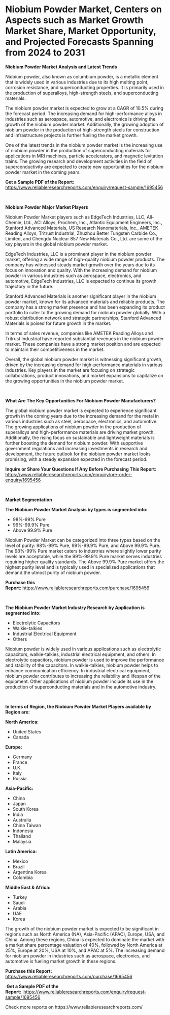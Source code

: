<p><h1>Niobium Powder Market, Centers on Aspects such as Market Growth Market Share, Market Opportunity, and Projected Forecasts Spanning from 2024 to 2031</h1></p><p><strong>Niobium Powder Market Analysis and Latest Trends</strong></p>
<p><p>Niobium powder, also known as columbium powder, is a metallic element that is widely used in various industries due to its high melting point, corrosion resistance, and superconducting properties. It is primarily used in the production of superalloys, high-strength steels, and superconducting materials.</p><p>The niobium powder market is expected to grow at a CAGR of 10.5% during the forecast period. The increasing demand for high-performance alloys in industries such as aerospace, automotive, and electronics is driving the growth of the niobium powder market. Additionally, the growing adoption of niobium powder in the production of high-strength steels for construction and infrastructure projects is further fueling the market growth.</p><p>One of the latest trends in the niobium powder market is the increasing use of niobium powder in the production of superconducting materials for applications in MRI machines, particle accelerators, and magnetic levitation trains. The growing research and development activities in the field of superconductivity are expected to create new opportunities for the niobium powder market in the coming years.</p></p>
<p><strong>Get a Sample PDF of the Report:&nbsp;</strong> <a href="https://www.reliableresearchreports.com/enquiry/request-sample/1695456">https://www.reliableresearchreports.com/enquiry/request-sample/1695456</a></p>
<p>&nbsp;</p>
<p><strong>Niobium Powder Major Market Players</strong></p>
<p><p>Niobium Powder Market players such as EdgeTech Industries, LLC, All-Chemie, Ltd., ACI Alloys, Prochem, Inc., Atlantic Equipment Engineers, Inc., Stanford Advanced Materials, US Research Nanomaterials, Inc., AMETEK Reading Alloys, Tritrust Industrial, Zhuzhou Better Tungsten Carbide Co., Limited, and Chengdu Nuclear 857 New Materials Co., Ltd. are some of the key players in the global niobium powder market.</p><p>EdgeTech Industries, LLC is a prominent player in the niobium powder market, offering a wide range of high-quality niobium powder products. The company has witnessed steady market growth over the years due to its focus on innovation and quality. With the increasing demand for niobium powder in various industries such as aerospace, electronics, and automotive, EdgeTech Industries, LLC is expected to continue its growth trajectory in the future.</p><p>Stanford Advanced Materials is another significant player in the niobium powder market, known for its advanced materials and reliable products. The company has a strong market presence and has been expanding its product portfolio to cater to the growing demand for niobium powder globally. With a robust distribution network and strategic partnerships, Stanford Advanced Materials is poised for future growth in the market.</p><p>In terms of sales revenue, companies like AMETEK Reading Alloys and Tritrust Industrial have reported substantial revenues in the niobium powder market. These companies have a strong market position and are expected to maintain their competitiveness in the market.</p><p>Overall, the global niobium powder market is witnessing significant growth, driven by the increasing demand for high-performance materials in various industries. Key players in the market are focusing on strategic collaborations, product innovations, and market expansions to capitalize on the growing opportunities in the niobium powder market.</p></p>
<p>&nbsp;</p>
<p><strong>What Are The Key Opportunities For Niobium Powder Manufacturers?</strong></p>
<p><p>The global niobium powder market is expected to experience significant growth in the coming years due to the increasing demand for the metal in various industries such as steel, aerospace, electronics, and automotive. The growing applications of niobium powder in the production of superalloys and high-performance materials are driving market growth. Additionally, the rising focus on sustainable and lightweight materials is further boosting the demand for niobium powder. With supportive government regulations and increasing investments in research and development, the future outlook for the niobium powder market looks promising, with a steady expansion expected in the forecast period.</p></p>
<p><strong>Inquire or Share Your Questions If Any Before Purchasing This Report:</strong> <a href="https://www.reliableresearchreports.com/enquiry/pre-order-enquiry/1695456">https://www.reliableresearchreports.com/enquiry/pre-order-enquiry/1695456</a></p>
<p>&nbsp;</p>
<p><strong>Market Segmentation</strong></p>
<p><strong>The Niobium Powder Market Analysis by types is segmented into:</strong></p>
<p><ul><li>98%-99% Pure</li><li>99%-99.9% Pure</li><li>Above 99.9% Pure</li></ul></p>
<p><p>Niobium Powder Market can be categorized into three types based on the level of purity: 98%-99% Pure, 99%-99.9% Pure, and Above 99.9% Pure. The 98%-99% Pure market caters to industries where slightly lower purity levels are acceptable, while the 99%-99.9% Pure market serves industries requiring higher quality standards. The Above 99.9% Pure market offers the highest purity level and is typically used in specialized applications that demand the utmost purity of niobium powder.</p></p>
<p><strong>Purchase this Report:&nbsp;</strong><a href="https://www.reliableresearchreports.com/purchase/1695456">https://www.reliableresearchreports.com/purchase/1695456</a></p>
<p>&nbsp;</p>
<p><strong>The Niobium Powder Market Industry Research by Application is segmented into:</strong></p>
<p><ul><li>Electrolytic Capacitors</li><li>Walkie-talkies</li><li>Industrial Electrical Equipment</li><li>Others</li></ul></p>
<p><p>Niobium powder is widely used in various applications such as electrolytic capacitors, walkie-talkies, industrial electrical equipment, and others. In electrolytic capacitors, niobium powder is used to improve the performance and stability of the capacitors. In walkie-talkies, niobium powder helps to enhance communication efficiency. In industrial electrical equipment, niobium powder contributes to increasing the reliability and lifespan of the equipment. Other applications of niobium powder include its use in the production of superconducting materials and in the automotive industry.</p></p>
<p>&nbsp;</p>
<p><strong>In terms of Region, the Niobium Powder Market Players available by Region are:</strong></p>
<p>
    <p> <strong> North America: </strong>
        <ul>
            <li>United States</li>
            <li>Canada</li>
        </ul>
        </p> 
    <p> <strong> Europe: </strong>
        <ul>
            <li>Germany</li>
            <li>France</li>
            <li>U.K.</li>
            <li>Italy</li>
            <li>Russia</li>
        </ul>
        </p> 
    <p> <strong> Asia-Pacific: </strong>
        <ul>
            <li>China</li>
            <li>Japan</li>
            <li>South Korea</li>
            <li>India</li>
            <li>Australia</li>
            <li>China Taiwan</li>
            <li>Indonesia</li>
            <li>Thailand</li>
            <li>Malaysia</li>
        </ul>
        </p> 
    <p> <strong> Latin America: </strong>
        <ul>
            <li>Mexico</li>
            <li>Brazil</li>
            <li>Argentina Korea</li>
            <li>Colombia</li>
        </ul>
        </p> 
    <p> <strong> Middle East & Africa: </strong>
        <ul>
            <li>Turkey</li>
            <li>Saudi</li>
            <li>Arabia</li>
            <li>UAE</li>
            <li>Korea</li>
        </ul>
    </p>
    </p>
<p><p>The growth of the niobium powder market is expected to be significant in regions such as North America (NA), Asia-Pacific (APAC), Europe, USA, and China. Among these regions, China is expected to dominate the market with a market share percentage valuation of 40%, followed by North America at 25%, Europe at 20%, USA at 10%, and APAC at 5%. The increasing demand for niobium powder in industries such as aerospace, electronics, and automotive is fueling market growth in these regions.</p></p>
<p><strong>Purchase this Report: </strong><a href="https://www.reliableresearchreports.com/purchase/1695456">https://www.reliableresearchreports.com/purchase/1695456</a></p>
<p>&nbsp;<strong>Get a Sample PDF of the Report:&nbsp;&nbsp;</strong><a href="https://www.reliableresearchreports.com/enquiry/request-sample/1695456">https://www.reliableresearchreports.com/enquiry/request-sample/1695456</a></p>
<p><strong></strong></p>
<p>Check more reports on https://www.reliableresearchreports.com/</p>